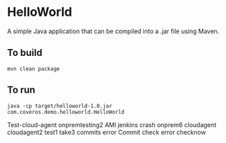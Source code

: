 HelloWorld
==========

A simple Java application that can be compiled into a .jar file using Maven.

To build
--------
    mvn clean package

To run
------
    java -cp target/helloworld-1.0.jar com.coveros.demo.helloworld.HelloWorld
Test-cloud-agent
onpremtesting2
AMI
jenkins crash
onprem6
cloudagent
cloudagent2
test1
take3
commits error
Commit check
error
checknow
